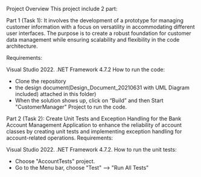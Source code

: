 Project Overview This project include 2 part:

Part 1 (Task 1): It involves the development of a prototype for managing customer information with a focus on versatility in accommodating different user interfaces. The purpose is to create a robust foundation for customer data management while ensuring scalability and flexibility in the code architecture.

Requirements:

Visual Studio 2022.
.NET Framework 4.7.2
How to run the code:

- Clone the repository
- the design document(Design_Document_20210631 with UML Diagram included) attached in this folder)
- When the solution shows up, click on “Build” and then Start "CustomerManager" Project to run the code.

Part 2 (Task 2): Create Unit Tests and Exception Handling for the Bank Account Management Application to enhance the reliability of account classes by creating unit tests and implementing exception handling for account-related operations. Requirements:

Visual Studio 2022.
.NET Framework 4.7.2.
How to run the unit tests:
- Choose "AccountTests" project.
- Go to the Menu bar, choose "Test" --> "Run All Tests"


